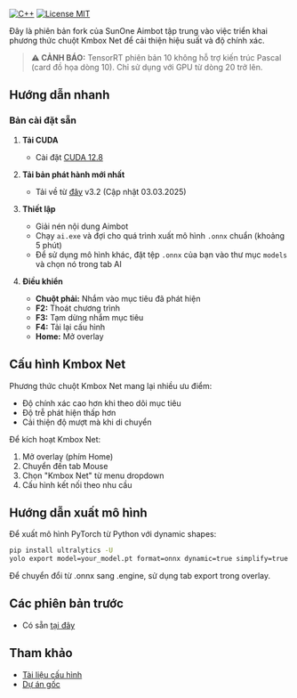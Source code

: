 [![C++](https://img.shields.io/badge/C%2B%2B-17-blue)](https://github.com/ozymotv/2CA)
[![License MIT](https://badgen.net/github/license/SunOner/sunone_aimbot_cpp)](https://github.com/SunOner/sunone_aimbot_cpp/blob/main/LICENSE)

Đây là phiên bản fork của SunOne Aimbot tập trung vào việc triển khai phương thức chuột Kmbox Net để cải thiện hiệu suất và độ chính xác.

> **⚠️ CẢNH BÁO:** TensorRT phiên bản 10 không hỗ trợ kiến trúc Pascal (card đồ họa dòng 10). Chỉ sử dụng với GPU từ dòng 20 trở lên.

## Hướng dẫn nhanh

### Bản cài đặt sẵn
1. **Tải CUDA**
   - Cài đặt [CUDA 12.8](https://developer.nvidia.com/cuda-12-8-0-download-archive)

2. **Tải bản phát hành mới nhất**
   - Tải về từ [đây](https://disk.yandex.ru/d/DR3RHMqOSbqy2w) v3.2 (Cập nhật 03.03.2025)

3. **Thiết lập**
   - Giải nén nội dung Aimbot
   - Chạy `ai.exe` và đợi cho quá trình xuất mô hình `.onnx` chuẩn (khoảng 5 phút)
   - Để sử dụng mô hình khác, đặt tệp `.onnx` của bạn vào thư mục `models` và chọn nó trong tab AI

4. **Điều khiển**
   - **Chuột phải:** Nhắm vào mục tiêu đã phát hiện
   - **F2:** Thoát chương trình
   - **F3:** Tạm dừng nhắm mục tiêu
   - **F4:** Tải lại cấu hình
   - **Home:** Mở overlay

## Cấu hình Kmbox Net
Phương thức chuột Kmbox Net mang lại nhiều ưu điểm:
- Độ chính xác cao hơn khi theo dõi mục tiêu
- Độ trễ phát hiện thấp hơn
- Cải thiện độ mượt mà khi di chuyển

Để kích hoạt Kmbox Net:
1. Mở overlay (phím Home)
2. Chuyển đến tab Mouse
3. Chọn "Kmbox Net" từ menu dropdown
4. Cấu hình kết nối theo nhu cầu

## Hướng dẫn xuất mô hình
Để xuất mô hình PyTorch từ Python với dynamic shapes:
```bash
pip install ultralytics -U
yolo export model=your_model.pt format=onnx dynamic=true simplify=true
```
Để chuyển đổi từ .onnx sang .engine, sử dụng tab export trong overlay.

## Các phiên bản trước
- Có sẵn [tại đây](https://disk.yandex.ru/d/m0jbkiLEFvnZKg)

## Tham khảo
- [Tài liệu cấu hình](https://github.com/SunOner/sunone_aimbot_docs/blob/main/config/config_cpp.md)
- [Dự án gốc](https://github.com/SunOner/sunone_aimbot_cpp)
